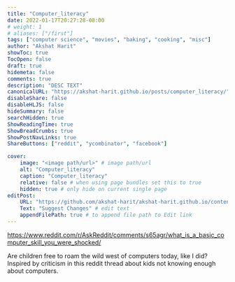 ```yaml
---
title: "Computer_literacy"
date: 2022-01-17T20:27:28-08:00
# weight: 1
# aliases: ["/first"]
tags: ["computer science", "movies", "baking", "cooking", "misc"]
author: "Akshat Harit"
showToc: true
TocOpen: false
draft: true
hidemeta: false
comments: true
description: "DESC TEXT"
canonicalURL: "https://akshat-harit.github.io/posts/computer_literacy/"
disableShare: false
disableHLJS: false
hideSummary: false
searchHidden: true
ShowReadingTime: true
ShowBreadCrumbs: true
ShowPostNavLinks: true
ShareButtons: ["reddit", "ycombinator", "facebook"]

cover:
    image: "<image path/url>" # image path/url
    alt: "Computer_literacy"
    caption: "Computer_literacy"
    relative: false # when using page bundles set this to true
    hidden: true # only hide on current single page
editPost:
    URL: "https://github.com/akshat-harit/akshat-harit.github.io/content"
    Text: "Suggest Changes" # edit text
    appendFilePath: true # to append file path to Edit link
---
```


https://www.reddit.com/r/AskReddit/comments/s65agr/what_is_a_basic_computer_skill_you_were_shocked/

Are children free to roam the wild west of computers today, like I did? Inspired by criticism in this reddit thread about kids not knowing enough about computers.
